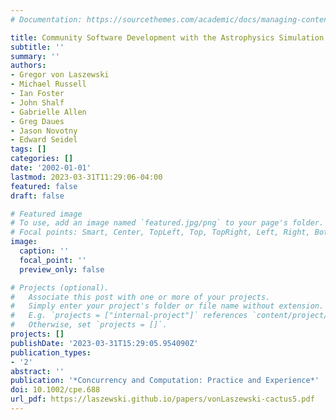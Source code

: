 ```yaml
---
# Documentation: https://sourcethemes.com/academic/docs/managing-content/

title: Community Software Development with the Astrophysics Simulation Collaboratory
subtitle: ''
summary: ''
authors:
- Gregor von Laszewski
- Michael Russell
- Ian Foster
- John Shalf
- Gabrielle Allen
- Greg Daues
- Jason Novotny
- Edward Seidel
tags: []
categories: []
date: '2002-01-01'
lastmod: 2023-03-31T11:29:06-04:00
featured: false
draft: false

# Featured image
# To use, add an image named `featured.jpg/png` to your page's folder.
# Focal points: Smart, Center, TopLeft, Top, TopRight, Left, Right, BottomLeft, Bottom, BottomRight.
image:
  caption: ''
  focal_point: ''
  preview_only: false

# Projects (optional).
#   Associate this post with one or more of your projects.
#   Simply enter your project's folder or file name without extension.
#   E.g. `projects = ["internal-project"]` references `content/project/deep-learning/index.md`.
#   Otherwise, set `projects = []`.
projects: []
publishDate: '2023-03-31T15:29:05.954090Z'
publication_types:
- '2'
abstract: ''
publication: '*Concurrency and Computation: Practice and Experience*'
doi: 10.1002/cpe.688
url_pdf: https://laszewski.github.io/papers/vonLaszewski-cactus5.pdf
---
```

